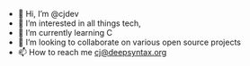 - 👋 Hi, I’m @cjdev
- 👀 I’m interested in all things tech, 
- 🌱 I’m currently learning C
- 💞️ I’m looking to collaborate on various open source projects 
- 📫 How to reach me cj@deepsyntax.org

<!---
CJ is a ✨ special ✨ repository because its `README.md` (this file) appears on your GitHub profile.
You can click the Preview link to take a look at your changes.
--->
